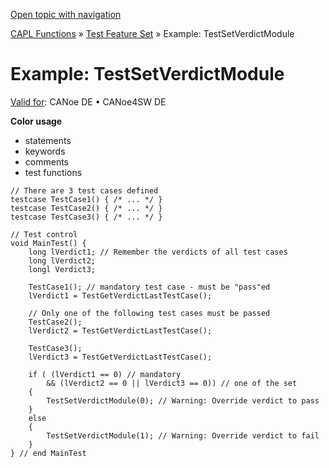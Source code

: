 [Open topic with navigation](../../../../../CANoeDEFamily.htm#Topics/CAPLFunctions/Test/Functions/CAPLfunctionsTFSExampleTestSetVerdictModule.md)

[CAPL Functions](../../CAPLfunctions.md) » [Test Feature Set](../CAPLfunctionsTFSOverview.md) » Example: TestSetVerdictModule

# Example: TestSetVerdictModule

[Valid for](../../../Shared/FeatureAvailability.md):  CANoe DE • CANoe4SW DE

**Color usage**

- statements
- keywords
- comments
- test functions

```
// There are 3 test cases defined
testcase TestCase1() { /* ... */ }
testcase TestCase2() { /* ... */ }
testcase TestCase3() { /* ... */ }

// Test control
void MainTest() {
    long lVerdict1; // Remember the verdicts of all test cases
    long lVerdict2;
    longl Verdict3;

    TestCase1(); // mandatory test case - must be "pass"ed
    lVerdict1 = TestGetVerdictLastTestCase();

    // Only one of the following test cases must be passed
    TestCase2();
    lVerdict2 = TestGetVerdictLastTestCase();

    TestCase3();
    lVerdict3 = TestGetVerdictLastTestCase();

    if ( (lVerdict1 == 0) // mandatory
        && (lVerdict2 == 0 || lVerdict3 == 0)) // one of the set
    {
        TestSetVerdictModule(0); // Warning: Override verdict to pass
    }
    else
    {
        TestSetVerdictModule(1); // Warning: Override verdict to fail
    }
} // end MainTest
```
